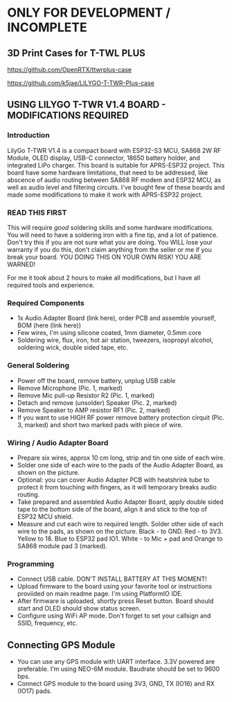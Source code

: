 # ONLY FOR DEVELOPMENT / INCOMPLETE

## 3D Print Cases for T-TWL PLUS
https://github.com/OpenRTX/ttwrplus-case

https://github.com/k5jae/LILYGO-T-TWR-Plus-case

## USING LILYGO T-TWR V1.4 BOARD - MODIFICATIONS REQUIRED
### Introduction
LilyGo T-TWR V1.4 is a compact board with ESP32-S3 MCU, SA868 2W RF Module, OLED display, USB-C connector, 18650 battery holder, and integrated LiPo charger.
This board is suitable for APRS-ESP32 project. This board have some hardware limitations, that need to be addressed, like abscence of audio routing between SA868 RF modem and ESP32 MCU, as well as audio level and filtering circuits.
I've bought few of these boards and made some modifications to make it work with APRS-ESP32 project.

### READ THIS FIRST
This will require *good* soldering skills and some hardware modifications.
You will need to have a soldering iron with a fine tip, and a lot of patience.
Don't try this if you are not sure what you are doing.
You WILL lose your warranty if you do this, don't claim anything from the seller or me if you break your board. YOU DOING THIS ON YOUR OWN RISK! YOU ARE WARNED!

For me it took about 2 hours to make all modifications, but I have all required tools and experience.

### Required Components
- 1x Audio Adapter Board (link here), order PCB and assemble yourself, BOM (here (link here))
- Few wires, I'm using silicone coated, 1mm diameter, 0.5mm core
- Soldering wire, flux, iron, hot air station, tweezers, isopropyl alcohol, soldering wick, double sided tape, etc.

### General Soldering
- Power off the board, remove battery, unplug USB cable
- Remove Microphone (Pic. 1, marked)
- Remove Mic pull-up Resistor R2 (Pic. 1, marked)
- Detach and remove (unsolder) Speaker (Pic. 2, marked)
- Remove Speaker to AMP resistor RF1 (Pic. 2, marked)
- If you want to use HIGH RF power remove battery protection cirquit (Pic. 3, marked) and short two marked pads with piece of wire.

### Wiring / Audio Adapter Board
- Prepare six wires, approx 10 cm long, strip and tin one side of each wire.
- Solder one side of each wire to the pads of the Audio Adapter Board, as shown on the picture.
- Optional: you can cover Audio Adapter PCB with heatshrink tube to protect it from touching with fingers, as it will temporary breaks audio routing.
- Take prepared and assembled Audio Adapter Board, apply double sided tape to the bottom side of the board, align it and stick to the top of ESP32 MCU shield.
- Measure and cut each wire to required length. Solder other side of each wire to the pads, as shown on the picture. Black - to GND. Red - to 3V3. Yellow to 18. Blue to ESP32 pad IO1. White - to Mic + pad and Orange to SA868 module pad 3 (marked).

### Programming
- Connect USB cable. DON'T INSTALL BATTERY AT THIS MOMENT!
- Upload firmware to the board using your favorite tool or instructions proviided on main readme page. I'm using PlatformIO IDE.
- After firmware is uploaded, shortly press Reset button. Board should start and OLED should show status screen.
- Configure using WiFi AP mode. Don't forget to set your callsign and SSID, frequency, etc.

## Connecting GPS Module
- You can use any GPS module with UART interface. 3.3V powered are preferable. I'm using NEO-6M module. Baudrate should be set to 9600 bps.
- Connect GPS module to the board using 3V3, GND, TX (IO16) and RX (IO17) pads.
